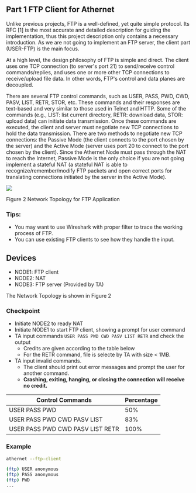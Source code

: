 ## Part 1 FTP Client for Athernet

Unlike previous projects, FTP is a well-defined, yet quite simple protocol. Its RFC [1] is the most accurate and detailed description for guiding the implementation, thus this project description only contains a necessary introduction. As we are not going to implement an FTP server, the client part (USER-FTP) is the main focus.

At a high level, the design philosophy of FTP is simple and direct. The client uses one TCP connection (to server's port 21) to send/receive control commands/replies, and uses one or more other TCP connections to receive/upload file data. In other words, FTP's control and data planes are decoupled.

There are several FTP control commands, such as USER, PASS, PWD, CWD, PASV, LIST, RETR, STOR, etc. These commands and their responses are text-based and very similar to those used in Telnet and HTTP. Some of the commands (e.g., LIST: list current directory, RETR: download data, STOR: upload data) can initiate data transmission. Once these commands are executed, the client and server must negotiate new TCP connections to hold the data transmission. There are two methods to negotiate new TCP connections: the Passive Mode (the client connects to the port chosen by the server) and the Active Mode (server uses port 20 to connect to the port chosen by the client). Since the Athernet Node must pass through the NAT to reach the Internet, Passive Mode is the only choice if you are not going implement a stateful NAT (a stateful NAT is able to recognize/remember/modify FTP packets and open correct ports for translating connections initiated by the server in the Active Mode).

![](RackMultipart20220302-4-f4xz1s_html_30b88fb6f252c370.png)

Figure 2 Network Topology for FTP Application

### Tips:
- You may want to use Wireshark with proper filter to trace the working process of FTP.
- You can use existing FTP clients to see how they handle the input.

## Devices
- NODE1: FTP client
- NODE2: NAT
- NODE3: FTP server (Provided by TA)

The Network Topology is shown in Figure 2

### Checkpoint

- Initiate NODE2 to ready NAT
- Initiate NODE1 to start FTP client, showing a prompt for user command
- TA input commands `USER PASS PWD CWD PASV LIST RETR` and check the output
    - Credits are given according to the table below
    - For the RETR command, file is selecte by TA with size < 1MB.
- TA input invalid commands.
    - The client should print out error messages and prompt the user for another command.
    - **Crashing, exiting, hanging, or closing the connection will receive no credit.**

| Control Commands                 | Percentage |
| -------------------------------- | ---------- |
| USER PASS PWD                    | 50%        |
| USER PASS PWD CWD PASV LIST      | 83%        |
| USER PASS PWD CWD PASV LIST RETR | 100%       |

### Example
```sh
athernet --ftp-client

(ftp) USER anonymous
(ftp) PASS anonymous
(ftp) PWD
...
```
